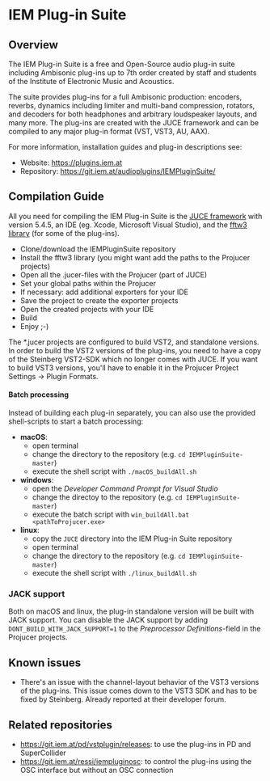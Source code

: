 #  IEM Plug-in Suite
## Overview
The IEM Plug-in Suite is a free and Open-Source audio plug-in suite including Ambisonic plug-ins up to 7th order created by staff and students of the Institute of Electronic Music and Acoustics.

The suite provides plug-ins for a full Ambisonic production: encoders, reverbs, dynamics including limiter and multi-band compression, rotators, and decoders for both headphones and arbitrary loudspeaker layouts, and many more. The plug-ins are created with the JUCE framework and can be compiled to any major plug-in format (VST, VST3, AU, AAX).


For more information, installation guides and plug-in descriptions see:
- Website: https://plugins.iem.at
- Repository: https://git.iem.at/audioplugins/IEMPluginSuite/


## Compilation Guide
All you need for compiling the IEM Plug-in Suite is the [JUCE framework](https://juce.com) with version 5.4.5, an IDE (eg. Xcode, Microsoft Visual Studio), and the [fftw3 library](http://fftw.org) (for some of the plug-ins).

- Clone/download the IEMPluginSuite repository
- Install the fftw3 library (you might want add the paths to the Projucer projects)
- Open all the .jucer-files with the Projucer (part of JUCE)
- Set your global paths within the Projucer
- If necessary: add additional exporters for your IDE
- Save the project to create the exporter projects
- Open the created projects with your IDE
- Build
- Enjoy ;-)

The *.jucer projects are configured to build VST2,  and standalone versions. In order to build the VST2 versions of the plug-ins, you need to have a copy of the Steinberg VST2-SDK which no longer comes with JUCE. If you want to build VST3 versions, you'll have to enable it in the Projucer Project Settings -> Plugin Formats.

#### Batch processing
Instead of building each plug-in separately, you can also use the provided shell-scripts to start a batch processing:
- **macOS**:
    - open terminal
    - change the directory to the repository (e.g. `cd IEMPluginSuite-master`)
    - execute the shell script with `./macOS_buildAll.sh`
- **windows**:
    - open the *Developer Command Prompt for Visual Studio*
    - change the directoy to the repository (e.g. `cd IEMPluginSuite-master`)
    - execute the batch script with `win_buildAll.bat <pathToProjucer.exe>`
- **linux**:
    - copy the `JUCE` directory into the IEM Plug-in Suite repository
    - open terminal
    - change the directory to the repository (e.g. `cd IEMPluginSuite-master`)
    - execute the shell script with `./linux_buildAll.sh`

###  JACK support
Both on macOS and linux, the plug-in standalone version will be built with JACK support. You can disable the JACK support by adding `DONT_BUILD_WITH_JACK_SUPPORT=1` to the *Preprocessor Definitions*-field in the Projucer projects.

## Known issues
- There's an issue with the channel-layout behavior of the VST3 versions of the plug-ins. This issue comes down to the VST3 SDK and has to be fixed by Steinberg. Already reported at their developer forum.

## Related repositories
- https://git.iem.at/pd/vstplugin/releases: to use the plug-ins in PD and SuperCollider
- https://git.iem.at/ressi/iempluginosc: to control the plug-ins using the OSC interface but without an OSC connection
